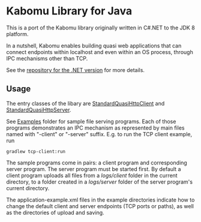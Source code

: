 # Kabomu Library for Java

This is a port of the Kabomu library originally written in C#.NET to the JDK 8 platform.

In a nutshell, Kabomu enables building quasi web applications that can connect endpoints within localhost and even within an OS process, through IPC mechanisms other than TCP.

See the [repository for the .NET version](https://github.com/aaronicsubstances/cskabomu) for more details.

## Usage

The entry classes of the libary are [StandardQuasiHttpClient](https://github.com/aaronicsubstances/kabomu-java/blob/master/kabomu/src/main/java/com/aaronicsubstances/kabomu/StandardQuasiHttpClient.java) and [StandardQuasiHttpServer](https://github.com/aaronicsubstances/kabomu-java/blob/master/kabomu/src/main/java/com/aaronicsubstances/kabomu/StandardQuasiHttpServer.java).

See [Examples](https://github.com/aaronicsubstances/kabomu-java/tree/master/examples) folder for sample file serving programs. Each of those programs demonstrates an IPC mechanism as represented by main files named with "-client" or "-server" suffix. E.g. to run the TCP client example, run

```
gradlew tcp-client:run
```

The sample programs come in pairs: a client program and corresponding server program. The server program must be started first. By default a client program uploads all files from a *logs/client* folder in the current directory, to a folder created in a *logs/server* folder of the server program's current directory.

The application-example.xml files in the example directories indicate how to change the default client and server endpoints (TCP ports or paths), as well as the directories of upload and saving.